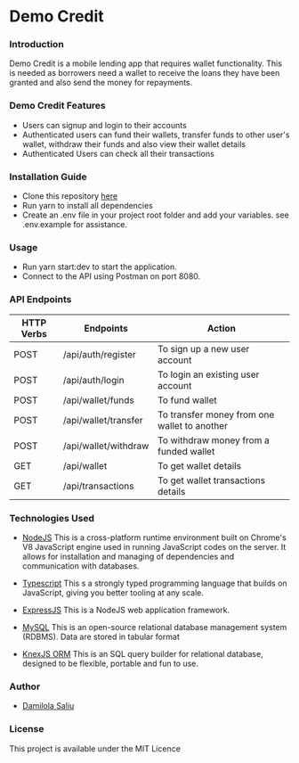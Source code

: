 # Demo Credit

### Introduction

Demo Credit is a mobile lending app that requires wallet functionality. This is needed as borrowers need a wallet to receive the loans they have been granted and also send the money for repayments.

### Demo Credit Features

- Users can signup and login to their accounts
- Authenticated users can fund their wallets, transfer funds to other user's wallet, withdraw their funds and also view their wallet details
- Authenticated Users can check all their transactions

### Installation Guide

- Clone this repository [here](https://github.com/oluwadamoo/demo-credit-lndsqr.git)
- Run yarn to install all dependencies
- Create an .env file in your project root folder and add your variables. see .env.example for assistance.

### Usage

- Run yarn start:dev to start the application.
- Connect to the API using Postman on port 8080.

### API Endpoints

| HTTP Verbs | Endpoints            | Action                                       |
| ---------- | -------------------- | -------------------------------------------- |
| POST       | /api/auth/register   | To sign up a new user account                |
| POST       | /api/auth/login      | To login an existing user account            |
| POST       | /api/wallet/funds    | To fund wallet                               |
| POST       | /api/wallet/transfer | To transfer money from one wallet to another |
| POST       | /api/wallet/withdraw | To withdraw money from a funded wallet       |
| GET        | /api/wallet          | To get wallet details                        |
| GET        | /api/transactions    | To get wallet transactions details           |

### Technologies Used

- [NodeJS](https://nodejs.org/) This is a cross-platform runtime environment built on Chrome's V8 JavaScript engine used in running JavaScript codes on the server. It allows for installation and managing of dependencies and communication with databases.

- [Typescript](https://www.typescriptlang.org/) This s a strongly typed programming language that builds on JavaScript, giving you better tooling at any scale.

- [ExpressJS](https://www.expresjs.org/) This is a NodeJS web application framework.

- [MySQL](https://www.mysql.com/) This is an open-source relational database management system (RDBMS). Data are stored in tabular format

- [KnexJS ORM](https://knexjs.org/) This is an SQL query builder for relational database, designed to be flexible, portable and fun to use.

### Author

- [Damilola Saliu](https://github.com/oluwadamoo)

### License

This project is available under the MIT Licence
